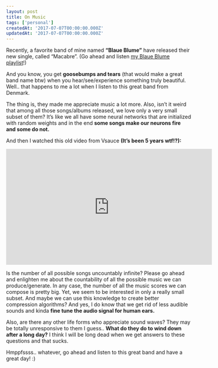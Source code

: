 ```yaml
---
layout: post
title: On Music
tags: ['personal']
createdAt: '2017-07-07T00:00:00.000Z'
updatedAt: '2017-07-07T00:00:00.000Z'
---
```


Recently, a favorite band of mine named **“Blaue Blume”** have released their new single, called “Macabre”. (Go ahead and listen [my Blaue Blume playlist](http://open.spotify.com/user/taylandgn/playlist/5ew2sWU5vHdVMUSum2teYU)!)

<!--more-->

And you know, you get **goosebumps and tears** (that would make a great band name btw) when you hear/see/experience something truly beautiful. Well.. that happens to me a lot when I listen to this great band from Denmark.

<div style="text-align:center" markdown="1">

<article-image src="eargasm_0.gif" alt=""></article-image>

<!-- Eargasm -->
</div>

The thing is, they made me appreciate music a lot more. Also, isn’t it weird that among all those songs/albums released, we love only a very small subset of them? It’s like we all have some neural networks that are initialized with random weights and in the end **some songs make our neurons fire and some do not.**

<div style="text-align:center" markdown="1">

<article-image src="mindblown_0.gif" alt=""></article-image>

<!-- Some songs make our neurons fire and some do not. -->
</div>

And then I watched this old video from Vsauce **(It’s been 5 years wtf!?):**

<div style="text-align:center" markdown="1">
<iframe width="560" height="315" src="https://www.youtube.com/embed/DAcjV60RnRw" frameborder="0" allowfullscreen></iframe>
</div>

Is the number of all possible songs uncountably infinite? Please go ahead and enlighten me about the countability of all the possible music we can produce/generate. In any case, the number of all the music scores we can compose is pretty big. Yet, we seem to be interested in only a really small subset. And maybe we can use this knowledge to create better compression algorithms? And yes, I do know that we get rid of less audible sounds and kinda **fine tune the audio signal for human ears.**

Also, are there any other life forms who appreciate sound waves? They may be totally unresponsive to them I guess.. **What do they do to wind down after a long day?** I think I will be long dead when we get answers to these questions and that sucks.

Hmppfssss.. whatever, go ahead and listen to this great band and have a great day! :)
